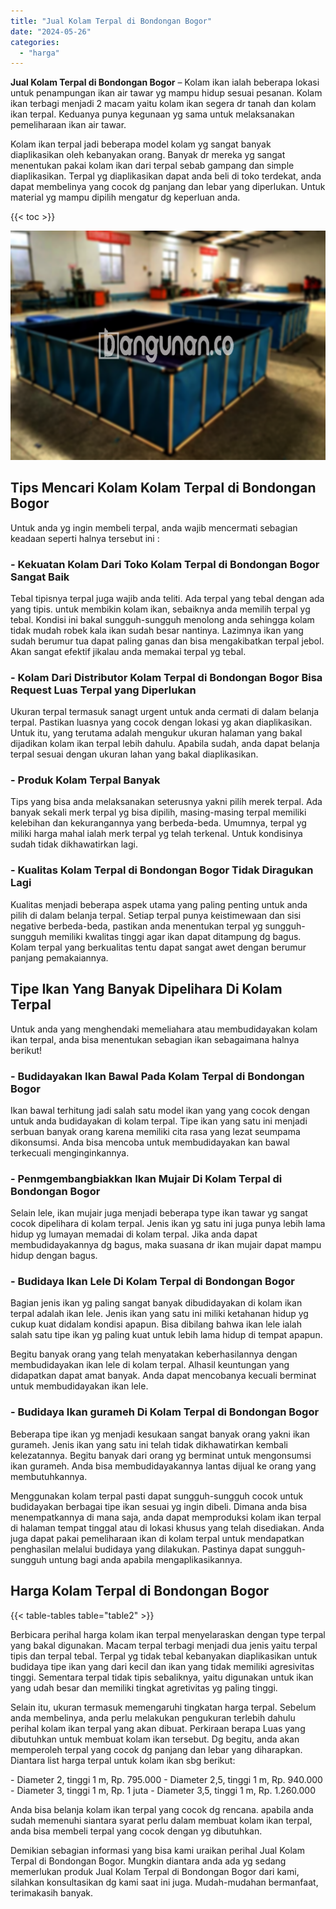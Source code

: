 ```yaml
---
title: "Jual Kolam Terpal di Bondongan Bogor"
date: "2024-05-26"
categories: 
  - "harga"
---
```


**Jual Kolam Terpal di Bondongan Bogor** – Kolam ikan ialah beberapa lokasi untuk penampungan ikan air tawar yg mampu hidup sesuai pesanan. Kolam ikan terbagi menjadi 2 macam yaitu kolam ikan segera dr tanah dan kolam ikan terpal. Keduanya punya kegunaan yg sama untuk melaksanakan pemeliharaan ikan air tawar.

Kolam ikan terpal jadi beberapa model kolam yg sangat banyak diaplikasikan oleh kebanyakan orang. Banyak dr mereka yg sangat menentukan pakai kolam ikan dari terpal sebab gampang dan simple diaplikasikan. Terpal yg diaplikasikan dapat anda beli di toko terdekat, anda dapat membelinya yang cocok dg panjang dan lebar yang diperlukan. Untuk material yg mampu dipilih mengatur dg keperluan anda.

{{< toc >}}

![Jual Kolam Terpal di Bondongan Bogor](/images/jual-kolam-terpal-20.png)

## Tips Mencari Kolam Kolam Terpal di Bondongan Bogor

Untuk anda yg ingin membeli terpal, anda wajib mencermati sebagian keadaan seperti halnya tersebut ini :

### \- Kekuatan Kolam Dari Toko Kolam Terpal di Bondongan Bogor Sangat Baik

Tebal tipisnya terpal juga wajib anda teliti. Ada terpal yang tebal dengan ada yang tipis. untuk membikin kolam ikan, sebaiknya anda memilih terpal yg tebal. Kondisi ini bakal sungguh-sungguh menolong anda sehingga kolam tidak mudah robek kala ikan sudah besar nantinya. Lazimnya ikan yang sudah berumur tua dapat paling ganas dan bisa mengakibatkan terpal jebol. Akan sangat efektif jikalau anda memakai terpal yg tebal.

### \- Kolam Dari Distributor Kolam Terpal di Bondongan Bogor Bisa Request Luas Terpal yang Diperlukan

Ukuran terpal termasuk sanagt urgent untuk anda cermati di dalam belanja terpal. Pastikan luasnya yang cocok dengan lokasi yg akan diaplikasikan. Untuk itu, yang terutama adalah mengukur ukuran halaman yang bakal dijadikan kolam ikan terpal lebih dahulu. Apabila sudah, anda dapat belanja terpal sesuai dengan ukuran lahan yang bakal diaplikasikan.

### \- Produk Kolam Terpal Banyak

Tips yang bisa anda melaksanakan seterusnya yakni pilih merek terpal. Ada banyak sekali merk terpal yg bisa dipilih, masing-masing terpal memiliki kelebihan dan kekurangannya yang berbeda-beda. Umumnya, terpal yg miliki harga mahal ialah merk terpal yg telah terkenal. Untuk kondisinya sudah tidak dikhawatirkan lagi.

### \- Kualitas Kolam Terpal di Bondongan Bogor Tidak Diragukan Lagi

Kualitas menjadi beberapa aspek utama yang paling penting untuk anda pilih di dalam belanja terpal. Setiap terpal punya keistimewaan dan sisi negative berbeda-beda, pastikan anda menentukan terpal yg sungguh-sungguh memiliki kwalitas tinggi agar ikan dapat ditampung dg bagus. Kolam terpal yang berkualitas tentu dapat sangat awet dengan berumur panjang pemakaiannya.

## Tipe Ikan Yang Banyak Dipelihara Di Kolam Terpal

Untuk anda yang menghendaki memeliahara atau membudidayakan kolam ikan terpal, anda bisa menentukan sebagian ikan sebagaimana halnya berikut!

### \- Budidayakan Ikan Bawal Pada Kolam Terpal di Bondongan Bogor

Ikan bawal terhitung jadi salah satu model ikan yang yang cocok dengan untuk anda budidayakan di kolam terpal. Tipe ikan yang satu ini menjadi serbuan banyak orang karena memiliki cita rasa yang lezat seumpama dikonsumsi. Anda bisa mencoba untuk membudidayakan kan bawal terkecuali menginginkannya.

### \- Penmgembangbiakkan Ikan Mujair Di Kolam Terpal di Bondongan Bogor

Selain lele, ikan mujair juga menjadi beberapa type ikan tawar yg sangat cocok dipelihara di kolam terpal. Jenis ikan yg satu ini juga punya lebih lama hidup yg lumayan memadai di kolam terpal. Jika anda dapat membudidayakannya dg bagus, maka suasana dr ikan mujair dapat mampu hidup dengan bagus.

### \- Budidaya Ikan Lele Di Kolam Terpal di Bondongan Bogor

Bagian jenis ikan yg paling sangat banyak dibudidayakan di kolam ikan terpal adalah ikan lele. Jenis ikan yang satu ini miliki ketahanan hidup yg cukup kuat didalam kondisi apapun. Bisa dibilang bahwa ikan lele ialah salah satu tipe ikan yg paling kuat untuk lebih lama hidup di tempat apapun.

Begitu banyak orang yang telah menyatakan keberhasilannya dengan membudidayakan ikan lele di kolam terpal. Alhasil keuntungan yang didapatkan dapat amat banyak. Anda dapat mencobanya kecuali berminat untuk membudidayakan ikan lele.

### \- Budidaya Ikan gurameh Di Kolam Terpal di Bondongan Bogor

Beberapa tipe ikan yg menjadi kesukaan sangat banyak orang yakni ikan gurameh. Jenis ikan yang satu ini telah tidak dikhawatirkan kembali kelezatannya. Begitu banyak dari orang yg berminat untuk mengonsumsi ikan gurameh. Anda bisa membudidayakannya lantas dijual ke orang yang membutuhkannya.

Menggunakan kolam terpal pasti dapat sungguh-sungguh cocok untuk budidayakan berbagai tipe ikan sesuai yg ingin dibeli. Dimana anda bisa menempatkannya di mana saja, anda dapat memproduksi kolam ikan terpal di halaman tempat tinggal atau di lokasi khusus yang telah disediakan. Anda juga dapat pakai pemeliharaan ikan di kolam terpal untuk mendapatkan penghasilan melalui budidaya yang dilakukan. Pastinya dapat sungguh-sungguh untung bagi anda apabila mengaplikasikannya.

## Harga Kolam Terpal di Bondongan Bogor

{{< table-tables table="table2" >}}

Berbicara perihal harga kolam ikan terpal menyelaraskan dengan type terpal yang bakal digunakan. Macam terpal terbagi menjadi dua jenis yaitu terpal tipis dan terpal tebal. Terpal yg tidak tebal kebanyakan diaplikasikan untuk budidaya tipe ikan yang dari kecil dan ikan yang tidak memiliki agresivitas tinggi. Sementara terpal tidak tipis sebaliknya, yaitu digunakan untuk ikan yang udah besar dan memiliki tingkat agretivitas yg paling tinggi.

Selain itu, ukuran termasuk memengaruhi tingkatan harga terpal. Sebelum anda membelinya, anda perlu melakukan pengukuran terlebih dahulu perihal kolam ikan terpal yang akan dibuat. Perkiraan berapa Luas yang dibutuhkan untuk membuat kolam ikan tersebut. Dg begitu, anda akan memperoleh terpal yang cocok dg panjang dan lebar yang diharapkan. Diantara list harga terpal untuk kolam ikan sbg berikut:

\- Diameter 2, tinggi 1 m, Rp. 795.000 - Diameter 2,5, tinggi 1 m, Rp. 940.000 - Diameter 3, tinggi 1 m, Rp. 1 juta - Diameter 3,5, tinggi 1 m, Rp. 1.260.000

Anda bisa belanja kolam ikan terpal yang cocok dg rencana. apabila anda sudah memenuhi siantara syarat perlu dalam membuat kolam ikan terpal, anda bisa membeli terpal yang cocok dengan yg dibutuhkan.

Demikian sebagian informasi yang bisa kami uraikan perihal Jual Kolam Terpal di Bondongan Bogor. Mungkin diantara anda ada yg sedang memerlukan produk Jual Kolam Terpal di Bondongan Bogor dari kami, silahkan konsultasikan dg kami saat ini juga. Mudah-mudahan bermanfaat, terimakasih banyak.
